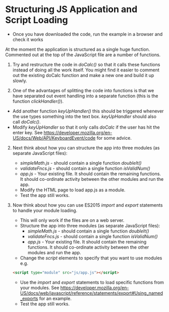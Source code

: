 # Structuring JS Application and Script Loading

* Once you have downloaded the code, run the example in a browser and check it works

At the moment the application is structured as a single huge function. Commented out at the top of the JavaScript file are a number of functions.

1. Try and restructure the code in *doCalc()* so that it calls these functions instead of doing all the work itself. You might find it easier to comment out the existing doCalc function and make a new one and build it up slowly.

2. One of the advantages of splitting the code into functions is that we have separated out event handling into a separate function (this is the function *clickHandler()*).
  * Add another function *keyUpHandler()* this should be triggered whenever the use types something into the text box. *keyUpHandler* should also call *doCalc()*.   
  * Modify *keyUpHandler* so that it only calls *doCalc* if the user has hit the enter key. See https://developer.mozilla.org/en-US/docs/Web/API/KeyboardEvent/code for some advice.  

2. Next think about how you can structure the app into three modules (as separate JavaScript files):
    * *simpleMath.js* - should contain a single function *doubleIt()*
    * *validateFncs.js* - should contain a single function *isValidNum()*
    * *app.js* - Your existing file. It should contain the remaining functions. It should co-ordinate activity between the other modules and run the app.
    * Modify the HTML page to load app.js as a module.
    * Test the app still works.

3. Now think about how you can use ES2015 *import* and *export* statements to handle your module loading.
    * This will only work if the files are on a web server.
    * Structure the app into three modules (as separate JavaScript files):
        * *simpleMath.js* - should contain a single function *doubleIt()*
        * *validateFncs.js* - should contain a single function *isValidNum()*
        * *app.js* - Your existing file. It should contain the remaining functions. It should co-ordinate activity between the other modules and run the app.
    * Change the *script* elements to specify that you want to use modules e.g.
    ```html
    <script type="module" src="js/app.js"></script>
    ```
    * Use the *import* and *export* statements to load specific functions from your modules. See https://developer.mozilla.org/en-US/docs/web/javascript/reference/statements/export#Using_named_exports for an example.
    * Test the app still works.
